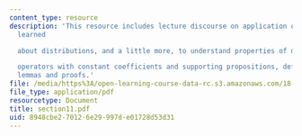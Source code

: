 ```yaml
---
content_type: resource
description: 'This resource includes lecture discourse on application of what we have
  learned

  about distributions, and a little more, to understand properties of differential

  operators with constant coefficients and supporting propositions, definitions, theorems,
  lemmas and proofs.'
file: /media/https%3A/open-learning-course-data-rc.s3.amazonaws.com/18-155-differential-analysis-fall-2004/8948cbe270126e29997de01728d53d31_section11.pdf
file_type: application/pdf
resourcetype: Document
title: section11.pdf
uid: 8948cbe2-7012-6e29-997d-e01728d53d31
---
```

